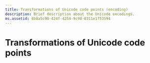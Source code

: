```yaml
---
title: Transformations of Unicode code points (encoding)
description: Brief description about the Unicode encodings.
ms.assetid: 6b8a5c90-424f-4254-9c98-8311e1f53594
---
```


# Transformations of Unicode code points

<!-- Do we need this topic? Should this be covered in text/storing-and-writing-text.md?
-->
